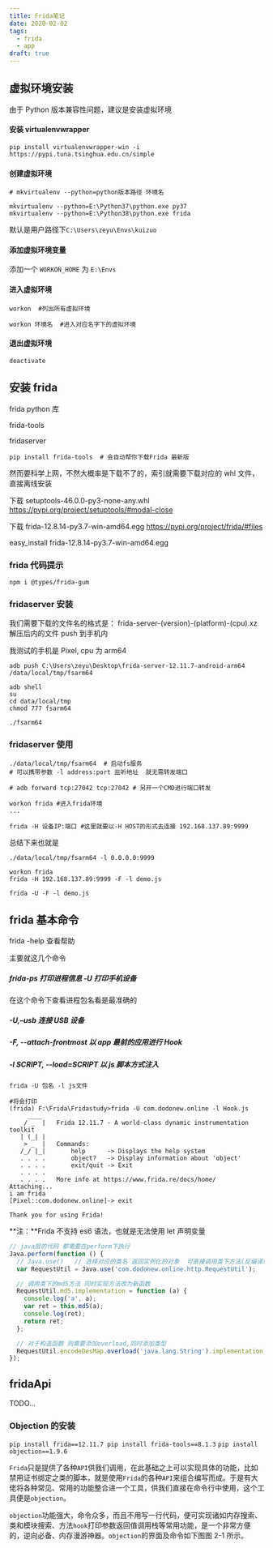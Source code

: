 ```yaml
---
title: Frida笔记
date: 2020-02-02
tags:
  - frida
  - app
draft: true
---
```


## 虚拟环境安装

由于 Python 版本兼容性问题，建议是安装虚拟环境

#### 安装 virtualenvwrapper

```
pip install virtualenvwrapper-win -i https://pypi.tuna.tsinghua.edu.cn/simple
```

#### 创建虚拟环境

```
# mkvirtualenv --python=python版本路径 环境名

mkvirtualenv --python=E:\Python37\python.exe py37
mkvirtualenv --python=E:\Python38\python.exe frida

```

默认是用户路径下`C:\Users\zeyu\Envs\kuizuo`

#### 添加虚拟环境变量

添加一个 `WORKON_HOME` 为 `E:\Envs`

#### 进入虚拟环境

```
workon  #列出所有虚拟环境

workon 环境名  #进入对应名字下的虚拟环境
```

#### 退出虚拟环境

```
deactivate
```

## 安装 frida

frida python 库

frida-tools

fridaserver

```
pip install frida-tools  # 会自动帮你下载Frida 最新版
```

然而要科学上网，不然大概率是下载不了的，索引就需要下载对应的 whl 文件，直接离线安装

下载 setuptools-46.0.0-py3-none-any.whl
https://pypi.org/project/setuptools/#modal-close

下载 frida-12.8.14-py3.7-win-amd64.egg
https://pypi.org/project/frida/#files

easy_install frida-12.8.14-py3.7-win-amd64.egg

### frida 代码提示

```
npm i @types/frida-gum
```

### fridaserver 安装

我们需要下载的文件名的格式是： frida-server-(version)-(platform)-(cpu).xz 解压后内的文件 push 到手机内

我测试的手机是 Pixel, cpu 为 arm64

```
adb push C:\Users\zeyu\Desktop\frida-server-12.11.7-android-arm64 /data/local/tmp/fsarm64

adb shell
su
cd data/local/tmp
chmod 777 fsarm64

./fsarm64
```

### fridaserver 使用

```
./data/local/tmp/fsarm64  # 启动fs服务
# 可以携带参数 -l address:port 监听地址  就无需转发端口

# adb forward tcp:27042 tcp:27042 # 另开一个CMD进行端口转发

workon frida #进入frida环境
...

frida -H 设备IP:端口 #这里就要以-H HOST的形式去连接 192.168.137.89:9999

```

总结下来也就是

```
./data/local/tmp/fsarm64 -l 0.0.0.0:9999

workon frida
frida -H 192.168.137.89:9999 -F -l demo.js

frida -U -F -l demo.js
```

## frida 基本命令

frida -help 查看帮助

主要就这几个命令

##### frida-ps 打印进程信息 -U 打印手机设备

在这个命令下查看进程包名看是最准确的

##### -U,–usb 连接 USB 设备

##### -F, --attach-frontmost 以 app 最前的应用进行 Hook

##### -l SCRIPT, --load=SCRIPT 以 js 脚本方式注入

```
frida -U 包名 -l js文件

#将会打印
(frida) F:\Frida\Fridastudy>frida -U com.dodonew.online -l Hook.js
     ____
    / _  |   Frida 12.11.7 - A world-class dynamic instrumentation toolkit
   | (_| |
    > _  |   Commands:
   /_/ |_|       help      -> Displays the help system
   . . . .       object?   -> Display information about 'object'
   . . . .       exit/quit -> Exit
   . . . .
   . . . .   More info at https://www.frida.re/docs/home/
Attaching...
i am frida
[Pixel::com.dodonew.online]-> exit

Thank you for using Frida!
```

**注：**Frida 不支持 es6 语法，也就是无法使用 let 声明变量

```js
// java层的代码 都需要在perform下执行
Java.perform(function () {
  // Java.use()   // 选择对应的类名 返回实例化的对象  可直接调用类下方法(反编译后查看)
  var RequestUtil = Java.use('com.dodonew.online.http.RequestUtil');

  // 调用类下的md5方法 同时实现方法改为新函数
  RequestUtil.md5.implementation = function (a) {
    console.log('a', a);
    var ret = this.md5(a);
    console.log(ret);
    return ret;
  };

  // 对于构造函数 则需要添加overload,同时添加类型
  RequestUtil.encodeDesMap.overload('java.lang.String').implementation;
});
```

## fridaApi

TODO...

### Objection 的安装

`pip install frida==12.11.7 pip install frida-tools==8.1.3`
`pip install objection==1.9.6`

`Frida`只是提供了各种`API`供我们调用，在此基础之上可以实现具体的功能，比如禁用证书绑定之类的脚本，就是使用`Frida`的各种`API`来组合编写而成。于是有大佬将各种常见、常用的功能整合进一个工具，供我们直接在命令行中使用，这个工具便是`objection`。

`objection`功能强大，命令众多，而且不用写一行代码，便可实现诸如内存搜索、类和模块搜索、方法`hook`打印参数返回值调用栈等常用功能，是一个非常方便的，逆向必备、内存漫游神器。`objection`的界面及命令如下图图 2-1 所示。
